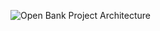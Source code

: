 ![Open Bank Project Architecture](https://www.dropbox.com/home/OpenBankProject2015?preview=OBP+System+14+Sept+2015.png)
